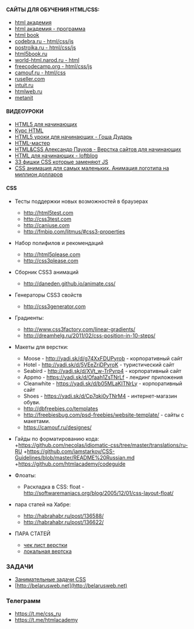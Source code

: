 #### САЙТЫ ДЛЯ ОБУЧЕНИЯ HTML/CSS:
+ [html академия](https://htmlacademy.ru/courses)
+ [html академия - программа](https://htmlacademy.ru/program)
+ [html book](http://htmlbook.ru/)
+ [codebra.ru - html/css/js](https://codebra.ru/)
+ [postroika.ru - html/css/js](http://www.postroika.ru/html/)
+ [html5book.ru](https://html5book.ru/html-tags/)
+ [world-html.narod.ru - html](http://world-html.narod.ru/page/teg.htm)
+ [freecodecamp.org - html/css/js](https://www.freecodecamp.org/)
+ [camouf.ru - html/css](https://camouf.ru/blog-note/?PAGEN_1=5)
+ [ruseller.com](https://ruseller.com/)
+ [intuit.ru](https://www.intuit.ru/search)
+ [htmlweb.ru](htmlweb.ru/ajax/ajax1.php)
+ [metanit](https://metanit.com/web/)


#### ВИДЕОУРОКИ
+ [HTML5 для начинающих](https://www.youtube.com/playlist?list=PLypd1VrGv7FN_QkwB5UIcVcP61yaj1HKc)
+ [Курс HTML](https://www.youtube.com/playlist?list=PLB86E02CE3735E3B6)
+ [HTML5 уроки для начинающих - Гоша Дударь](https://www.youtube.com/playlist?list=PL0lO_mIqDDFUpe6yMyXAlcrfT6AO0KW1a)
+ [HTML-мастер](https://www.youtube.com/playlist?list=PLPpaecEYRC8ZUr9Avu3_BLAFa8tsAxAzr)
+ [HTML&CSS Александр Пауков - Верстка сайтов для начинающих](https://www.youtube.com/playlist?list=PLpY_9m7gHQDgwssx5jdTlGAdJrYgtByHw )
+ [HTML для начинающих - loftblog](https://www.youtube.com/playlist?list=PLY4rE9dstrJyeZlPWoKJr1xKVVnG4w-Hc)
+ [33 фишки CSS которые заменяют JS](https://www.youtube.com/watch?v=Ky6hZZUR9Wo)
+ [CSS анимация для самых маленьких. Анимация логотипа на миллион долларов](https://www.youtube.com/watch?v=YWjuEzhPYqs)

#### CSS
+ Тесты поддержки новых возможностей в браузерах
  + http://html5test.com
  + http://css3test.com
  + http://caniuse.com
  + http://fmbip.com/litmus/#css3-properties

+ Набор полифилов и рекомендаций
  + http://html5please.com
  + http://css3please.com

+ Сборник CSS3 анимаций
  + http://daneden.github.io/animate.css/

+ Генераторы CSS3 свойств
  + http://css3generator.com
  
+ Градиенты: 
  + http://www.css3factory.com/linear-gradients/
  + http://dreamhelg.ru/2011/02/css-position-in-10-steps/

+ Макеты для верстки:</br>
  + Moose - http://yadi.sk/d/g74XxFDUPyrob - корпоративный сайт
  + Hotel - http://yadi.sk/d/5VEeZriDPyroK - туристический сайт
  + Seabird - http://yadi.sk/d/XVt_w-TrPyrp4 - корпоративный сайт
  + Appmo - https://yadi.sk/d/Ofaah1ZsTNrLf - лендинг приложения
  + Cleanwhite - https://yadi.sk/d/b05MLaKITNrLy - корпоративный сайт
  + Shoes - https://yadi.sk/d/Cp7qki0yTNrM4 - интернет-магазин обуви.
  + http://dbfreebies.co/templates 
  + http://freebiesbug.com/psd-freebies/website-template/ - cайты с макетами.
  + https://camouf.ru/designes/

+ Гайды по форматированию кода:
  +https://github.com/necolas/idiomatic-css/tree/master/translations/ru-RU
  +https://github.com/iamstarkov/CSS-Guidelines/blob/master/README%20Russian.md
  +https://github.com/htmlacademy/codeguide

+ Флоаты:
  + Раскладка в CSS: float -http://softwaremaniacs.org/blog/2005/12/01/css-layout-float/
+ пара статей на Хабре:
  + http://habrahabr.ru/post/136588/ 
  + http://habrahabr.ru/post/136622/

+ ПАРА СТАТЕЙ
  + [чек лист верстки](https://habr.com/post/114256/)
  + [локальная вертска](http://ktonanovenkogo.ru/html/div-verstka-html/blochnaya-verstka-div-verstka-kak-prizhat-footer-k-nizhnej-chasti-ekrana-maket-sajta-blochnoj-verstki.html)

### ЗАДАЧИ
+ [Занимательные задачи CSS](http://vk.com/club77175148)
+ [http://belarusweb.net](http://belarusweb.net)


### Телеграмм
+ https://t.me/css_ru
+ https://t.me/htmlacademy

